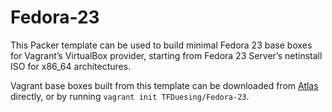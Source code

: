 Fedora-23
=========

This Packer template can be used to build minimal Fedora 23 base boxes for Vagrant’s VirtualBox provider, starting from Fedora 23 Server’s netinstall ISO for x86_64 architectures.

Vagrant base boxes built from this template can be downloaded from [Atlas][1] directly, or by running `vagrant init TFDuesing/Fedora-23`.

[1]:https://atlas.hashicorp.com/TFDuesing/boxes/Fedora-23
